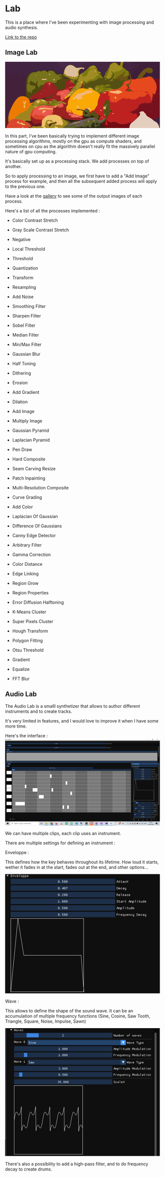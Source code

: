 # Lab

This is a place where I've been experimenting with image processing and audio synthesis.

[Link to the repo](https://github.com/jacquespillet/Lab)

## Image Lab

![Banner](https://github.com/jacquespillet/Lab/blob/main/resources/Gallery/ImageLab/ImageLabBanner.png?raw=true)

In this part, I've been basically trying to implement different image processing algorithms, mostly on the gpu as compute shaders, and sometimes on cpu as the algorithm doesn't really fit the massively parallel nature of gpu computing.

It's basically set up as a processing stack. We add processes on top of another.

So to apply processing to an image, we first have to add a "Add Image" process for example, and then all the subsequent added process will apply to the previous one.

Have a look at the [gallery](https://github.com/jacquespillet/Lab/tree/main/resources/Gallery) to see some of the output images of each process.

Here's a list of all the processes implemented : 

* Color Contrast Stretch

* Gray Scale Contrast Stretch

* Negative

* Local Threshold

* Threshold

* Quantization

* Transform

* Resampling

* Add Noise

* Smoothing Filter

* Sharpen Filter

* Sobel Filter

* Median Filter

* Min/Max Filter

* Gaussian Blur

* Half Toning

* Dithering

* Erosion

* Add Gradient

* Dilation

* Add Image

* Multiply Image

* Gaussian Pyramid

* Laplacian Pyramid

* Pen Draw

* Hard Composite

* Seam Carving Resize

* Patch Inpainting

* Multi-Resolution Composite

* Curve Grading

* Add Color

* Laplacian Of Gaussian

* Difference Of Gaussians

* Canny Edge Detector

* Arbitrary Filter

* Gamma Correction

* Color Distance

* Edge Linking

* Region Grow

* Region Properties

* Error Diffusion Halftoning

* K-Means Cluster

* Super Pixels Cluster

* Hough Transform

* Polygon Fitting

* Otsu Threshold

* Gradient

* Equalize

* FFT Blur


## Audio Lab

The Audio Lab is a smalll synthetizer that allows to author different instruments and to create tracks. 

It's very limited in features, and I would love to improve it when I have some more time.

Here's the interface : 
![Interface](https://github.com/jacquespillet/Lab/blob/main/resources/Gallery/AudioLab/Interface.png?raw=true)

We can have multiple clips, each clip uses an instrument. 

There are multiple settings for defining an instrument : 

Enveloppe : 

This defines how the key behaves throughout its lifetime. How loud it starts, wether it fades in at the start, fades out at the end, and other options...

![Enveloppe](https://github.com/jacquespillet/Lab/blob/main/resources/Gallery/AudioLab/Enveloppe.png?raw=true)

Wave : 

This allows to define the shape of the sound wave. It can be an accumulation of multiple frequency functions (Sine, Cosine, Saw Tooth, Triangle, Square, Noise, Impulse, Sawn)

![Wave](https://github.com/jacquespillet/Lab/blob/main/resources/Gallery/AudioLab/Wave.PNG?raw=true)

There's also a possibility to add a high-pass filter, and to do frequency decay to create drums.

